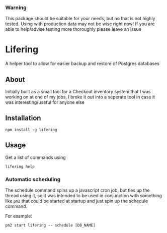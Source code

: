 ### Warning

This package should be suitable for your needs, but no that is not highly tested. Using with production data may not be wise right now! If you are able to help/advise testing more thoroughly please leave an issue

# Lifering

A helper tool to allow for easier backup and restore of Postgres databases

## About

Initially built as a small tool for a Checkout inventory system that I was working on at one of my jobs, I broke it out into a seperate tool in case it was interesting/useful for anyone else

## Installation

```
npm install -g lifering
```

## Usage

Get a list of commands using

```
lifering help
```

### Automatic scheduling

The schedule command spins up a javascript cron job, but ties up the thread using it, so it was intended to be used in conjunction with something like `pm2` that could be started at startup and just spin up the schedule command.

For example:

```
pm2 start lifering -- schedule [DB_NAME]
```
